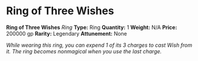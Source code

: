 # Ring of Three Wishes

**Ring of Three Wishes**
_Ring_
**Type:** Ring
**Quantity:** 1
**Weight:** N/A
**Price:** 200000 gp
**Rarity:** Legendary
**Attunement:** None

*While wearing this ring, you can expend 1 of its 3 charges to cast Wish from it. The ring becomes nonmagical when you use the last charge.*